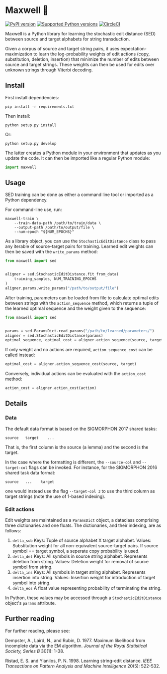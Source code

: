 # Maxwell 👹

[![PyPI
version](https://badge.fury.io/py/Maxwell.svg)](https://pypi.org/project/maxwell/)
[![Supported Python
versions](https://img.shields.io/pypi/pyversions/maxwell.svg)](https://pypi.org/project/maxwell/)
[![CircleCI](https://circleci.com/gh/CUNY-CL/maxwell.svg?style=svg&circle-token=43c60045a43c2b4d4e2ad95dce2968512e7fe8d6)](https://app.circleci.com/pipelines/github/CUNY-CL/maxwell?branch=main)

Maxwell is a Python library for learning the stochastic edit distance (SED)
between source and target alphabets for string transduction.

Given a corpus of source and target string pairs, it uses
expectation-maximization to learn the log-probability weights of edit actions
(copy, substitution, deletion, insertion) that minimize the number of edits
between source and target strings. These weights can then be used for edits over
unknown strings through Viterbi decoding.

## Install

First install dependencies:

    pip install -r requirements.txt

Then install:

    python setup.py install

Or:

    python setup.py develop

The latter creates a Python module in your environment that updates as you
update the code. It can then be imported like a regular Python module:

```python
import maxwell
```

## Usage

SED training can be done as either a command line tool or imported as a Python
dependency.

For command-line use, run:

    maxwell-train \
        --train-data-path /path/to/train/data \
        --output-path /path/to/output/file \
        --num-epoch "${NUM_EPOCHS}"

As a library object, you can use the `StochasticEditDistance` class to pass any
iterable of source-target pairs for training. Learned edit weights can then be
saved with the `write_params` method:

```python
from maxwell import sed


aligner = sed.StochasticEditDistance.fit_from_data(
    training_samples, NUM_TRAINING_EPOCHS
)
aligner.params.write_params("/path/to/output/file")
```

After training, parameters can be loaded from file to calculate optimal edits
between strings with the `action_sequence` method, which returns a tuple of the
learned optimal sequence and the weight given to the sequence:

```python
from maxwell import sed


params = sed.ParamsDict.read_params("/path/to/learned/parameters/")
aligner = sed.StochasticEditDistance(params)
optimal_sequence, optimal_cost = aligner.action_sequence(source, target)
```

If only weight and no actions are required, `action_sequence_cost` can be called
instead:

```python
optimal_cost = aligner.action_sequence_cost(source, target)
```

Conversely, individual actions can be evaluated with the `action_cost` method:

```python
action_cost = aligner.action_cost(action)
```

## Details

### Data

The default data format is based on the SIGMORPHON 2017 shared tasks:

    source   target    ...

That is, the first column is the source (a lemma) and the second is the target.

In the case where the formatting is different, the `--source-col` and
`--target-col` flags can be invoked. For instance, for the SIGMORPHON 2016
shared task data format:

    source   ...    target

one would instead use the flag `--target-col 3` to use the third column as
target strings (note the use of 1-based indexing).

### Edit actions

Edit weights are maintained as a `ParamsDict` object, a dataclass comprising
three dictionaries and one floats. The dictionaries, and their indexing, are as
follows:

1.  `delta_sub` Keys: Tuple of source alphabet X target alphabet. Values:
    Substitution weight for all non-equivalent source-target pairs. If source
    symbol == target symbol, a seperate copy probability is used.
2.  `delta_del` Keys: All symbols in source string alphabet. Represents deletion
    from string. Values: Deletion weight for removal of source symbol from
    string.
3.  `delta_ins` Keys: All symbols in target string alphabet. Represents
    insertion into string. Values: Insertion weight for introduction of target
    symbol into string.
4.  `delta_eos` A float value representing probability of terminating the
    string.

In Python, these values may be accessed through a `StochasticEditDistance`
object's `params` attribute.

## Further reading

For further reading, please see:

Dempster, A., Laird, N., and Rubin, D. 1977. Maximum likelihood from incomplete
data via the EM algorithm. *Journal of the Royal Statistical Society, Series B*
30(1): 1-38.

Ristad, E. S. and Yianilos, P. N. 1998. Learning string-edit distance. *IEEE
Transactions on Pattern Analysis and Machine Intelligence* 20(5): 522-532.
